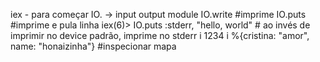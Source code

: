 iex - para começar
IO. -> input output module
IO.write #imprime
IO.puts #imprime e pula linha
iex(6)> IO.puts :stderr, "hello, world" # ao invés de imprimir no device padrão, imprime no  stderr
i 1234
 i %{cristina: "amor", name: "honaizinha"} #inspecionar mapa